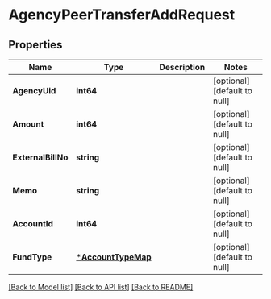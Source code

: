 # AgencyPeerTransferAddRequest

## Properties
Name | Type | Description | Notes
------------ | ------------- | ------------- | -------------
**AgencyUid** | **int64** |  | [optional] [default to null]
**Amount** | **int64** |  | [optional] [default to null]
**ExternalBillNo** | **string** |  | [optional] [default to null]
**Memo** | **string** |  | [optional] [default to null]
**AccountId** | **int64** |  | [optional] [default to null]
**FundType** | [***AccountTypeMap**](AccountTypeMap.md) |  | [optional] [default to null]

[[Back to Model list]](../README.md#documentation-for-models) [[Back to API list]](../README.md#documentation-for-api-endpoints) [[Back to README]](../README.md)


